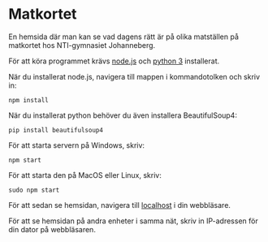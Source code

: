 # Matkortet
En hemsida där man kan se vad dagens rätt är på olika matställen på matkortet hos NTI-gymnasiet Johanneberg.

För att köra programmet krävs [node.js](https://nodejs.org/) och [python 3](https://www.python.org/) installerat.

När du installerat node.js, navigera till mappen i kommandotolken och skriv in:
``` 
npm install
```

När du installerat python behöver du även installera BeautifulSoup4:
```
pip install beautifulsoup4
```

För att starta servern på Windows, skriv:
```
npm start
```
För att starta den på MacOS eller Linux, skriv:
```
sudo npm start
```

För att sedan se hemsidan, navigera till [localhost](http://localhost) i din webbläsare.

För att se hemsidan på andra enheter i samma nät, skriv in IP-adressen för din dator på webbläsaren.
